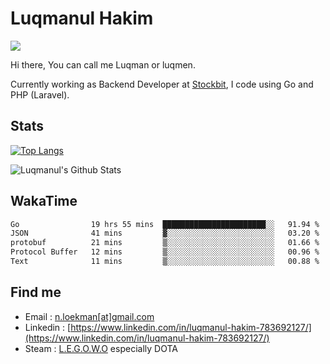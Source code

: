 
# Luqmanul Hakim

![](https://komarev.com/ghpvc/?username=luqman-v1)

Hi there, You can call me Luqman or luqmen.

Currently working as Backend Developer at [Stockbit](https://stockbit.com/), I code using Go and PHP (Laravel).
## Stats

[![Top Langs](https://github-readme-stats.vercel.app/api/top-langs/?username=luqman-v1&layout=compact)](https://github.com/anuraghazra/github-readme-stats)

![Luqmanul's Github Stats](https://github-readme-stats.vercel.app/api?username=luqman-v1&show_icons=true)


## WakaTime 

<!--START_SECTION:waka-->

```txt
Go                19 hrs 55 mins  ███████████████████████░░   91.94 %
JSON              41 mins         ▓░░░░░░░░░░░░░░░░░░░░░░░░   03.20 %
protobuf          21 mins         ▒░░░░░░░░░░░░░░░░░░░░░░░░   01.66 %
Protocol Buffer   12 mins         ▒░░░░░░░░░░░░░░░░░░░░░░░░   00.96 %
Text              11 mins         ▒░░░░░░░░░░░░░░░░░░░░░░░░   00.88 %
```

<!--END_SECTION:waka-->


## Find me 

- Email : [n.loekman[at]gmail.com](mailto:n.loekman@gmail.com)
- Linkedin : [https://www.linkedin.com/in/luqmanul-hakim-783692127/](https://www.linkedin.com/in/luqmanul-hakim-783692127/)
- Steam : [L.E.G.O.W.O](https://steamcommunity.com/id/fuukmans) especially DOTA


